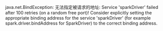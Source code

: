 java.net.BindException: 无法指定被请求的地址: Service 'sparkDriver'
   failed after 100 retries (on a random free port)! Consider explicitly setting the appropriate
   binding address for the service 'sparkDriver' (for example spark.driver.bindAddress
   for SparkDriver) to the correct binding address.

